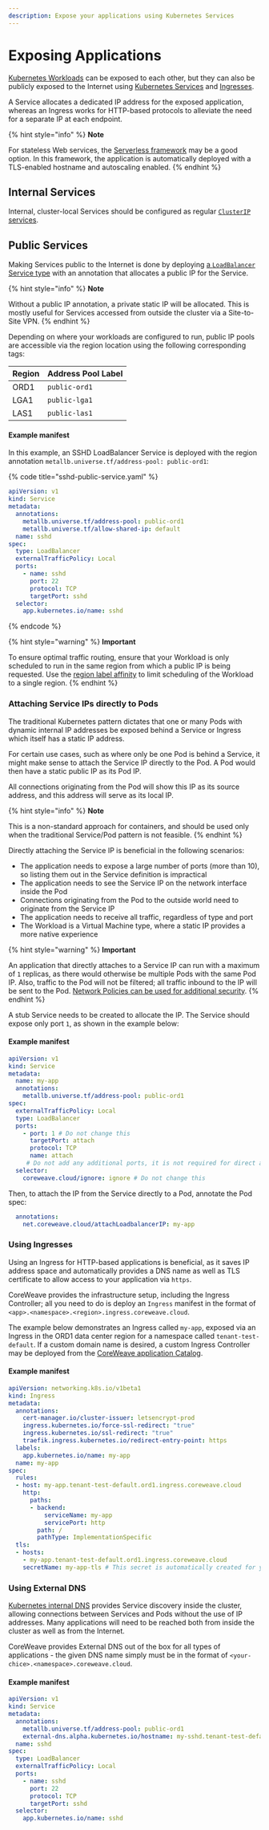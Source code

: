 ```yaml
---
description: Expose your applications using Kubernetes Services
---
```


# Exposing Applications

[Kubernetes Workloads](https://kubernetes.io/docs/concepts/workloads/) can be exposed to each other, but they can also be publicly exposed to the Internet using [Kubernetes Services](https://kubernetes.io/docs/concepts/services-networking/service/) and [Ingresses](https://kubernetes.io/docs/concepts/services-networking/ingress/).

A Service allocates a dedicated IP address for the exposed application, whereas an Ingress works for HTTP-based protocols to alleviate the need for a separate IP at each endpoint.

{% hint style="info" %}
**Note**

For stateless Web services, the [Serverless framework](../../../coreweave-kubernetes/serverless.md) may be a good option. In this framework, the application is automatically deployed with a TLS-enabled hostname and autoscaling enabled.
{% endhint %}

## Internal Services

Internal, cluster-local Services should be configured as regular [`ClusterIP` services](https://kubernetes.io/docs/concepts/services-networking/service/#publishing-services-service-types).

## Public Services

Making Services public to the Internet is done by deploying [a `LoadBalancer` Service type](https://kubernetes.io/docs/concepts/services-networking/service/#publishing-services-service-types) with an annotation that allocates a public IP for the Service.

{% hint style="info" %}
**Note**

Without a public IP annotation, a private static IP will be allocated. This is mostly useful for Services accessed from outside the cluster via a Site-to-Site VPN.
{% endhint %}

Depending on where your workloads are configured to run, public IP pools are accessible via the region location using the following corresponding tags:

| Region | Address Pool Label |
| ------ | ------------------ |
| ORD1   | `public-ord1`      |
| LGA1   | `public-lga1`      |
| LAS1   | `public-las1`      |

#### **Example manifest**

In this example, an SSHD LoadBalancer Service is deployed with the region annotation `metallb.universe.tf/address-pool: public-ord1`:

{% code title="sshd-public-service.yaml" %}
```yaml
apiVersion: v1
kind: Service
metadata:
  annotations:
    metallb.universe.tf/address-pool: public-ord1
    metallb.universe.tf/allow-shared-ip: default
  name: sshd
spec:
  type: LoadBalancer
  externalTrafficPolicy: Local
  ports:
    - name: sshd
      port: 22
      protocol: TCP
      targetPort: sshd
  selector:
    app.kubernetes.io/name: sshd
```
{% endcode %}

{% hint style="warning" %}
**Important**

To ensure optimal traffic routing, ensure that your Workload is only scheduled to run in the same region from which a public IP is being requested. Use the [region label affinity](../../../coreweave-kubernetes/label-selectors.md) to limit scheduling of the Workload to a single region.
{% endhint %}

### Attaching Service IPs directly to Pods

The traditional Kubernetes pattern dictates that one or many Pods with dynamic internal IP addresses be exposed behind a Service or Ingress which itself has a static IP address.

For certain use cases, such as where only be one Pod is behind a Service, it might make sense to attach the Service IP directly to the Pod. A Pod would then have a static public IP as its Pod IP.

All connections originating from the Pod will show this IP as its source address, and this address will serve as its local IP.

{% hint style="info" %}
**Note**

This is a non-standard approach for containers, and should be used only when the traditional Service/Pod pattern is not feasible.
{% endhint %}

Directly attaching the Service IP is beneficial in the following scenarios:

* The application needs to expose a large number of ports (more than 10), so listing them out in the Service definition is impractical
* The application needs to see the Service IP on the network interface inside the Pod
* Connections originating from the Pod to the outside world need to originate from the Service IP
* The application needs to receive all traffic, regardless of type and port
* The Workload is a Virtual Machine type, where a static IP provides a more native experience

{% hint style="warning" %}
**Important**

An application that directly attaches to a Service IP can run with a maximum of `1` replicas, as there would otherwise be multiple Pods with the same Pod IP. Also, traffic to the Pod will not be filtered; all traffic inbound to the IP will be sent to the Pod. [Network Policies can be used for additional security](https://kubernetes.io/docs/concepts/services-networking/network-policies/).
{% endhint %}

A stub Service needs to be created to allocate the IP. The Service should expose only port `1`, as shown in the example below:

#### Example manifest

```yaml
apiVersion: v1
kind: Service
metadata:
  name: my-app
  annotations:
    metallb.universe.tf/address-pool: public-ord1
spec:
  externalTrafficPolicy: Local
  type: LoadBalancer
  ports:
    - port: 1 # Do not change this
      targetPort: attach
      protocol: TCP
      name: attach
     # Do not add any additional ports, it is not required for direct attach
  selector: 
    coreweave.cloud/ignore: ignore # Do not change this
```

Then, to attach the IP from the Service directly to a Pod, annotate the Pod spec:

```yaml
  annotations:
    net.coreweave.cloud/attachLoadbalancerIP: my-app
```

### Using Ingresses

Using an Ingress for HTTP-based applications is beneficial, as it saves IP address space and automatically provides a DNS name as well as TLS certificate to allow access to your application via `https`.

CoreWeave provides the infrastructure setup, including the Ingress Controller; all you need to do is deploy an `Ingress` manifest in the format of `<app>.<namespace>.<region>.ingress.coreweave.cloud`.

The example below demonstrates an Ingress called `my-app`, exposed via an Ingress in the ORD1 data center region for a namespace called `tenant-test-default`. If a custom domain name is desired, a custom Ingress Controller may be deployed from the [CoreWeave application Catalog](https://apps.coreweave.com).

#### Example manifest

```yaml
apiVersion: networking.k8s.io/v1beta1
kind: Ingress
metadata:
  annotations:
    cert-manager.io/cluster-issuer: letsencrypt-prod
    ingress.kubernetes.io/force-ssl-redirect: "true"
    ingress.kubernetes.io/ssl-redirect: "true"
    traefik.ingress.kubernetes.io/redirect-entry-point: https
  labels:
    app.kubernetes.io/name: my-app
  name: my-app
spec:
  rules:
  - host: my-app.tenant-test-default.ord1.ingress.coreweave.cloud
    http: 
      paths:
      - backend:
          serviceName: my-app
          servicePort: http
        path: /
        pathType: ImplementationSpecific
  tls:
  - hosts:
    - my-app.tenant-test-default.ord1.ingress.coreweave.cloud
    secretName: my-app-tls # This secret is automatically created for you
```

### Using External DNS

[Kubernetes internal DNS](https://kubernetes.io/docs/concepts/services-networking/dns-pod-service/) provides Service discovery inside the cluster, allowing connections between Services and Pods without the use of IP addresses. Many applications will need to be reached both from inside the cluster as well as from the Internet.

CoreWeave provides External DNS out of the box for all types of applications - the given DNS name simply must be in the format of `<your-chice>.<namespace>.coreweave.cloud`.

#### Example manifest&#x20;

```yaml
apiVersion: v1
kind: Service
metadata:
  annotations:
    metallb.universe.tf/address-pool: public-ord1
    external-dns.alpha.kubernetes.io/hostname: my-sshd.tenant-test-default.coreweave.cloud
  name: sshd
spec:
  type: LoadBalancer
  externalTrafficPolicy: Local
  ports:
    - name: sshd
      port: 22
      protocol: TCP
      targetPort: sshd
  selector:
    app.kubernetes.io/name: sshd
```
